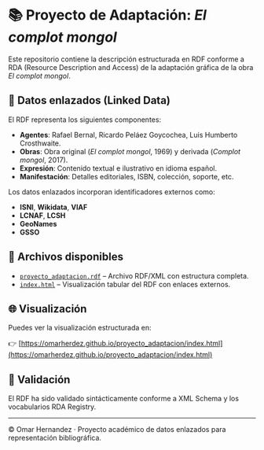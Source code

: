 # 📚 Proyecto de Adaptación: *El complot mongol*

Este repositorio contiene la descripción estructurada en RDF conforme a RDA (Resource Description and Access) de la adaptación gráfica de la obra *El complot mongol*.

## 🔗 Datos enlazados (Linked Data)

El RDF representa los siguientes componentes:

- **Agentes**: Rafael Bernal, Ricardo Peláez Goycochea, Luis Humberto Crosthwaite.
- **Obras**: Obra original (*El complot mongol*, 1969) y derivada (*Complot mongol*, 2017).
- **Expresión**: Contenido textual e ilustrativo en idioma español.
- **Manifestación**: Detalles editoriales, ISBN, colección, soporte, etc.

Los datos enlazados incorporan identificadores externos como:
- **ISNI**, **Wikidata**, **VIAF**
- **LCNAF**, **LCSH**
- **GeoNames**
- **GSSO**

## 📄 Archivos disponibles

- [`proyecto_adaptacion.rdf`](proyecto_adaptacion.rdf) – Archivo RDF/XML con estructura completa.
- [`index.html`](index.html) – Visualización tabular del RDF con enlaces externos.

## 🌐 Visualización

Puedes ver la visualización estructurada en:

👉 [https://omarherdez.github.io/proyecto_adaptacion/index.html](https://omarherdez.github.io/proyecto_adaptacion/index.html)

## 🧪 Validación

El RDF ha sido validado sintácticamente conforme a XML Schema y los vocabularios RDA Registry.

---

© Omar Hernandez · Proyecto académico de datos enlazados para representación bibliográfica.